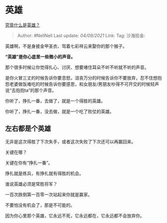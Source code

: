 # 英雄

[究竟什么是英雄？](https://www.zhihu.com/question/281166188/answer/2100440541)

> Author: #NellNell
> Last update: *04/09/2021*
> Link:
> Tag:
> 沙海拾金:

英雄啊，不是身披金甲圣衣、驾着七彩祥云来娶你的那个猴子。

**“英雄”是你心底里一些微小的声音。**

那个很多时候让你觉得扎心、讨厌、想要堵住耳朵不听不听就不听的声音。

是你火冒三丈的时候告诉你要息怒，沮丧万分的时候告诉你不要放弃，忍不住想抱怨老婆做饭难吃的时候告诉你要感恩，和女朋友/男朋友吵得不可开交的时候轻声说“去抱抱ta”的那个声音。

你听了，挣扎一番，去做了，就是一个得胜的英雄。

你听了，挣扎一番，没去做，就是一个吃了败仗的英雄。

## 左右都是个英雄

无非是这次得胜了下次失手，或者这次失败了下次还可以再赢回来。

关键在哪？

关键在你有“挣扎一番”。

挣扎就是练兵，有挣扎就有得胜的机会。

谁说英雄必须是常胜将军？

一百次跌倒第一百零一次站起来你就是赢家。

不要怕没有机会了，那是不可能的。

因为你心里那个英雄，它永远不死，它永远都在，它永远都不会放弃你。
